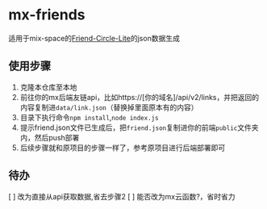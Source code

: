 # mx-friends
适用于mix-space的[Friend-Circle-Lite](https://github.com/willow-god/Friend-Circle-Lite)的json数据生成

## 使用步骤
1. 克隆本仓库至本地
2. 前往你的mx后端友链api，比如https://[你的域名]/api/v2/links，并把返回的内容复制进`data/link.json`（替换掉里面原本有的内容）
3. 目录下执行命令`npm install`,`node index.js`
4. 提示friend.json文件已生成后，把`friend.json`复制进你的前端`public`文件夹内，然后push部署
5. 后续步骤就和原项目的步骤一样了，参考原项目进行后端部署即可

## 待办
[ ] 改为直接从api获取数据,省去步骤2
[ ] 能否改为mx云函数?，省时省力